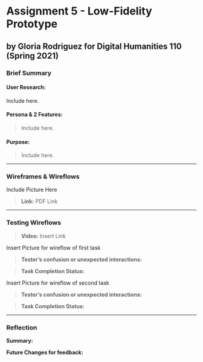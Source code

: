# Assignment 5 - Low-Fidelity Prototype
## by Gloria Rodriguez for Digital Humanities 110 (Spring 2021)

### Brief Summary

#### User Research:
Include here. 

#### Persona & 2 Features:
> Include here.

#### Purpose:
> Include here. 

---

### Wireframes & Wireflows
Include Picture Here
> **Link:** PDF Link

---

### Testing Wireflows
> **Video:** Insert Link

Insert Picture for wireflow of first task 
> **Tester’s confusion or unexpected interactions:** 

> **Task Completion Status:** 

Insert Picture for wireflow of second task 
> **Tester’s confusion or unexpected interactions:** 

> **Task Completion Status:** 

---

### Reflection

**Summary:**

**Future Changes for feedback:**
